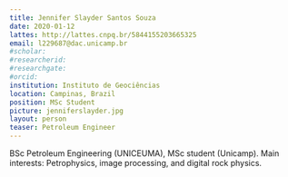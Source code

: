 ```yaml
---
title: Jennifer Slayder Santos Souza
date: 2020-01-12
lattes: http://lattes.cnpq.br/5844155203665325
email: l229687@dac.unicamp.br
#scholar:
#researcherid:
#researchgate:
#orcid:
institution: Instituto de Geociências
location: Campinas, Brazil
position: MSc Student
picture: jenniferslayder.jpg
layout: person
teaser: Petroleum Engineer
---
```


BSc Petroleum Engineering (UNICEUMA), MSc student (Unicamp). Main interests:
Petrophysics, image processing, and digital rock physics.
